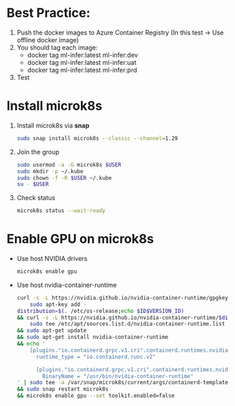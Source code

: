 # Best Practice:
1. Push the docker images to Azure Container Registry (In this test -> Use offline docker image)
2. You should tag each image:
    - docker tag ml-infer:latest ml-infer:dev
    - docker tag ml-infer:latest ml-infer:uat
    - docker tag ml-infer:latest ml-infer:prd
3. Test

# Install microk8s
1. Install microk8s via **snap**
    
    ```bash 
    sudo snap install microk8s --classic --channel=1.29
    ```
2. Join the group
    
    ```bash
    sudo usermod -a -G microk8s $USER
    sudo mkdir -p ~/.kube
    sudo chown -f -R $USER ~/.kube
    su - $USER
    ```
3. Check status
    
    ```bash
    microk8s status --wait-ready
    ```
# Enable GPU on microk8s
- Use host NVIDIA drivers
    
    ```bash
    microk8s enable gpu
    ```
- Use host nvidia-container-runtime
    ```bash
    curl -s -L https://nvidia.github.io/nvidia-container-runtime/gpgkey | \
        sudo apt-key add -
    distribution=$(. /etc/os-release;echo $ID$VERSION_ID)
    && curl -s -L https://nvidia.github.io/nvidia-container-runtime/$distribution/nvidia-container-runtime.list | \
        sudo tee /etc/apt/sources.list.d/nvidia-container-runtime.list
    && sudo apt-get update
    && sudo apt-get install nvidia-container-runtime
    && echo '
        [plugins."io.containerd.grpc.v1.cri".containerd.runtimes.nvidia]
          runtime_type = "io.containerd.runc.v2"

          [plugins."io.containerd.grpc.v1.cri".containerd.runtimes.nvidia.options]
            BinaryName = "/usr/bin/nvidia-container-runtime"
    ' | sudo tee -a /var/snap/microk8s/current/args/containerd-template.toml
    && sudo snap restart microk8s
    && microk8s enable gpu --set toolkit.enabled=false
    ```